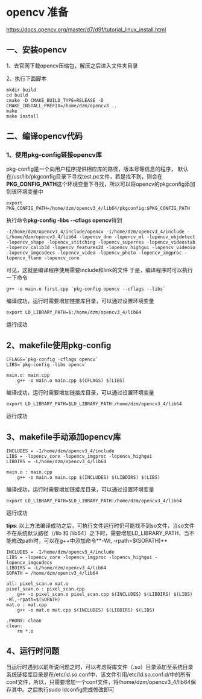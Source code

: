 # opencv 准备
https://docs.opencv.org/master/d7/d9f/tutorial_linux_install.html
## 一、安装opencv
1、去官网下载opencv压缩包，解压之后进入文件夹目录

2、执行下面脚本
```shell
mkdir build
cd build
cmake -D CMAKE_BUILD_TYPE=RELEASE -D CMAKE_INSTALL_PREFIX=/home/dzm/opencv3 ..
make
make install
```

## 二、编译opencv代码
### 1、使用pkg-config链接opencv库
pkg-config是一个向用户程序提供相应库的路径，版本号等信息的程序， 默认在/usr/lib/pkgconfig目录下寻找test.pc文件，若是找不到，则会在**PKG_CONFIG_PATH**这个环境变量下寻找，所以可以将opencv的pkgconfig添加到该环境变量中
```shell
export PKG_CONFIG_PATH=/home/dzm/opencv3_4/lib64/pkgconfig:$PKG_CONFIG_PATH
```
执行命令**pkg-config -libs --cflags opencv**得到
```
-I/home/dzm/opencv3_4/include/opencv -I/home/dzm/opencv3_4/include -L/home/dzm/opencv3_4/lib64 -lopencv_dnn -lopencv_ml -lopencv_objdetect -lopencv_shape -lopencv_stitching -lopencv_superres -lopencv_videostab -lopencv_calib3d -lopencv_features2d -lopencv_highgui -lopencv_videoio -lopencv_imgcodecs -lopencv_video -lopencv_photo -lopencv_imgproc -lopencv_flann -lopencv_core
```
可见，这就是编译程序使用需要include和link的文件
于是，编译程序时可以执行一下命令
```
g++ -o main.o first.cpp `pkg-config opencv --cflags --libs`
```
编译成功，运行时需要增加链接库目录，可以通过设置环境变量
```
export LD_LIBRARY_PATH=$:/home/dzm/opencv3_4/lib64
```
运行成功
## 2、makefile使用pkg-config
```
CFLAGS=`pkg-config -cflags opencv`
LIBS=`pkg-config -libs opencv`

main.o: main.cpp
	g++ -o main.o main.cpp $(CFLAGS) $(LIBS) 
```
编译成功，运行时需要增加链接库目录，可以通过设置环境变量
```
export LD_LIBRARY_PATH=$LD_LIBRARY_PATH:/home/dzm/opencv3_4/lib64
```
运行成功

## 3、makefile手动添加opencv库
```
INCLUDES = -I/home/dzm/opencv3_4/include
LIBS = -lopencv_core -lopencv_imgproc -lopencv_highgui
LIBDIRS = -L/home/dzm/opencv3_4/lib64

main.o : main.cpp
	g++ -o main.o main.cpp $(INCLUDES) $(LIBDIRS) $(LIBS)
```
编译成功，运行时需要增加链接库目录，可以通过设置环境变量
```
export LD_LIBRARY_PATH=$LD_LIBRARY_PATH:/home/dzm/opencv3_4/lib64
```
运行成功


**tips**: 以上方法编译成功之后，可执行文件运行时仍可能找不到so文件，当so文件不在系统默认路径（/lib 和 /lib64）之下时，需要增加LD_LIBRARY_PATH，当不能修改path时，可以在g++中添加命令**-Wl, -rpath=$(SOPATH)**
```
INCLUDES = -I/home/dzm/opencv3_4/include
LIBS = -lopencv_core -lopencv_imgproc -lopencv_highgui -lopencv_imgcodecs
LIBDIRS = -L/home/dzm/opencv3_4/lib64
SOPATH = /home/dzm/opencv3_4/lib64

all: pixel_scan.o mat.o
pixel_scan.o : pixel_scan.cpp
	g++ -o pixel_scan.o pixel_scan.cpp $(INCLUDES) $(LIBDIRS) $(LIBS) -Wl,-rpath=$(SOPATH)
mat.o : mat.cpp
	g++ -o mat.o mat.cpp $(INCLUDES) $(LIBDIRS) $(LIBS)

.PHONY: clean
clean:
	rm *.o
```

## 4、运行时问题
当运行时遇到以前所说问题之时，可以考虑将库文件（.so）目录添加至系统目录
系统链接库目录是在/etc/ld.so.conf中，该文件引用/etc/ld.so.conf.d/中的所有conf文件，所以，只需要增加一个conf文件，将/home/dzm/opencv3_4/lib64保存其中。之后执行sudo ldconfig完成修改即可



